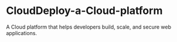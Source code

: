 # CloudDeploy-a-Cloud-platform
A Cloud platform that helps developers build, scale, and secure web applications.
